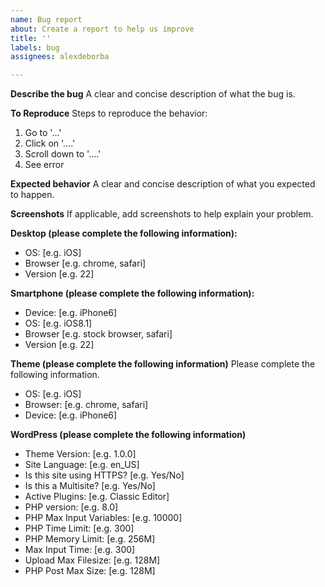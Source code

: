 ```yaml
---
name: Bug report
about: Create a report to help us improve
title: ''
labels: bug
assignees: alexdeborba

---
```


**Describe the bug**
A clear and concise description of what the bug is.

**To Reproduce**
Steps to reproduce the behavior:
1. Go to '...'
2. Click on '....'
3. Scroll down to '....'
4. See error

**Expected behavior**
A clear and concise description of what you expected to happen.

**Screenshots**
If applicable, add screenshots to help explain your problem.

**Desktop (please complete the following information):**
 - OS: [e.g. iOS]
 - Browser [e.g. chrome, safari]
 - Version [e.g. 22]

**Smartphone (please complete the following information):**
 - Device: [e.g. iPhone6]
 - OS: [e.g. iOS8.1]
 - Browser [e.g. stock browser, safari]
 - Version [e.g. 22]

**Theme (please complete the following information)**
Please complete the following information.

 - OS: [e.g. iOS]
 - Browser: [e.g. chrome, safari]
 - Device: [e.g. iPhone6]

 **WordPress (please complete the following information)**

 - Theme Version: [e.g. 1.0.0]
 - Site Language: [e.g. en_US]
 - Is this site using HTTPS? [e.g. Yes/No]
 - Is this a Multisite? [e.g. Yes/No]
 - Active Plugins: [e.g. Classic Editor]
 - PHP version: [e.g. 8.0]
 - PHP Max Input Variables: [e.g. 10000]
 - PHP Time Limit: [e.g. 300]
 - PHP Memory Limit: [e.g. 256M]
 - Max Input Time: [e.g. 300]
 - Upload Max Filesize: [e.g. 128M]
 - PHP Post Max Size: [e.g. 128M]